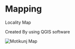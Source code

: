 # Mapping
Locality Map

Created By using QGIS software

![Motikunj Map](https://user-images.githubusercontent.com/109760413/180575827-79ce0a0c-dee5-432b-bc61-8c675b51d528.png)

